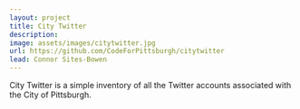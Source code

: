 ```yaml
---
layout: project
title: City Twitter
description: 
image: assets/images/citytwitter.jpg
url: https://github.com/CodeForPittsburgh/citytwitter
lead: Connor Sites-Bowen
---
```


City Twitter is a simple inventory of all the Twitter accounts associated with the City of Pittsburgh.